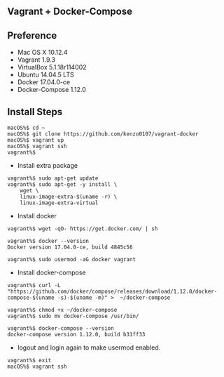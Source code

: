 ## Vagrant + Docker-Compose

## Preference

- Mac OS X 10.12.4
- Vagrant 1.9.3
- VirtualBox 5.1.18r114002
- Ubuntu 14.04.5 LTS
- Docker 17.04.0-ce
- Docker-Compose 1.12.0

## Install Steps

```
macOS%$ cd ~
macOS%$ git clone https://github.com/kenzo0107/vagrant-docker
macOS%$ vagrant up
macOS%$ vagrant ssh
vagrant%$
```

- Install extra package

```
vagrant%$ sudo apt-get update
vagrant%$ sudo apt-get -y install \
    wget \
    linux-image-extra-$(uname -r) \
    linux-image-extra-virtual
```

- Install docker

```
vagrant%$ wget -qO- https://get.docker.com/ | sh

vagrant%$ docker --version
Docker version 17.04.0-ce, build 4845c56

vagrant%$ sudo usermod -aG docker vagrant
```

- Install docker-compose

```
vagrant%$ curl -L "https://github.com/docker/compose/releases/download/1.12.0/docker-compose-$(uname -s)-$(uname -m)" >  ~/docker-compose

vagrant%$ chmod +x ~/docker-compose
vagrant%$ sudo mv docker-compose /usr/bin/

vagrant%$ docker-compose --version
docker-compose version 1.12.0, build b31ff33
```

-  logout and login again to make usermod enabled.

```
vagrant%$ exit
macOS%$ vagrant ssh
```

